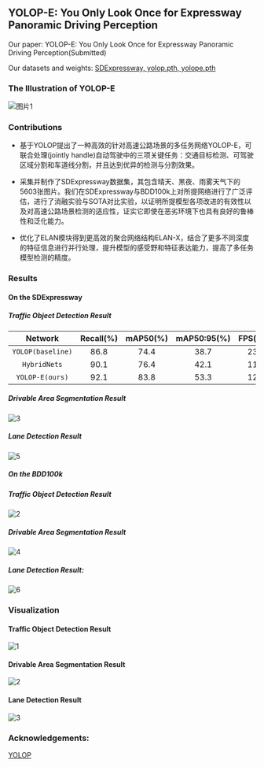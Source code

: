 ## YOLOP-E: You Only Look Once for Expressway Panoramic Driving Perception

Our paper: YOLOP-E: You Only Look Once for Expressway Panoramic Driving Perception(Submitted)

Our datasets and weights: [SDExpressway, yolop.pth, yolope.pth](https://pan.baidu.com/s/1589VGpmHATSrTs6f_HSI_g?pwd=m2jh)

### The Illustration of YOLOP-E
![图片1](https://github.com/xingchenshanyao/YOLOP-E/assets/116085226/5588ffc2-4b3e-40e2-92a5-429ec596c03b)

### Contributions
* 基于YOLOP提出了一种高效的针对高速公路场景的多任务网络YOLOP-E，可联合处理(jointly handle)自动驾驶中的三项关键任务：交通目标检测、可驾驶区域分割和车道线分割，并且达到优异的检测与分割效果。

* 采集并制作了SDExpressway数据集，其包含晴天、黑夜、雨雾天气下的5603张图片。我们在SDExpressway与BDD100k上对所提网络进行了广泛评估，进行了消融实验与SOTA对比实验，以证明所提模型各项改进的有效性以及对高速公路场景检测的适应性，证实它即使在恶劣环境下也具有良好的鲁棒性和泛化能力。

* 优化了ELAN模块得到更高效的聚合网络结构ELAN-X，结合了更多不同深度的特征信息进行并行处理，提升模型的感受野和特征表达能力，提高了多任务模型检测的精度。

### Results

#### On the SDExpressway

##### Traffic Object Detection Result
| Network          | Recall(%) | mAP50(%) | mAP50:95(%) | FPS(fps) |
| :--------------: | :---------: | :--------: | :----------: | :----------: |
| `YOLOP(baseline)`     | 86.8      | 74.4     | 38.7     | 232        |
| `HybridNets`      | 90.1      | 76.4     | 42.1     | 110        |
| `YOLOP-E(ours)`  | 92.1      | 83.8     | 53.3     | 127         |

##### Drivable Area Segmentation Result
![3](https://github.com/xingchenshanyao/YOLOP-E/assets/116085226/f04437b1-b439-44e1-90e5-e983e448174f)
##### Lane Detection Result
![5](https://github.com/xingchenshanyao/YOLOP-E/assets/116085226/b0ed4927-69d4-42eb-8bae-6db30f30019e)

##### On the BDD100k

##### Traffic Object Detection Result
![2](https://github.com/xingchenshanyao/YOLOP-E/assets/116085226/bda50edb-67bc-4fb1-a3f5-403920cd3a6c)
##### Drivable Area Segmentation Result
![4](https://github.com/xingchenshanyao/YOLOP-E/assets/116085226/8b608795-779d-4b6f-b71a-0a26789776b7)
##### Lane Detection Result:
![6](https://github.com/xingchenshanyao/YOLOP-E/assets/116085226/622348b1-5f9a-4eb5-8bf1-f0d3fb5f9548)

### Visualization

#### Traffic Object Detection Result
![1](https://github.com/xingchenshanyao/YOLOP-E/assets/116085226/eb4e0e3a-296f-4484-aedc-07c362cbd6fb)
#### Drivable Area Segmentation Result
![2](https://github.com/xingchenshanyao/YOLOP-E/assets/116085226/33071530-7695-4cb5-b91a-77411c032dcf)
#### Lane Detection Result
![3](https://github.com/xingchenshanyao/YOLOP-E/assets/116085226/7a4909a2-b70b-4161-a4d9-0b8a62ef7d4f)


### Acknowledgements:

[YOLOP](https://github.com/hustvl/YOLOP)

